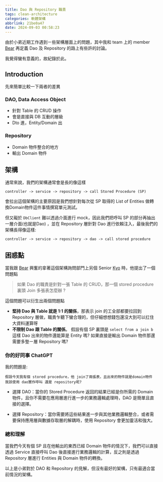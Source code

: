 ```yaml
---
title: Dao 與 Repository 職責
tags: clean-architecture
categories: 軟體架構
abbrlink: 21be0a47
date: 2024-09-03 00:58:23
---
```

由於小弟近期工作遇到ㄧ些架構層面上的問題，其中我和 team 上的 member [Bear](https://github.com/YNCBearz) 再定義 Dao 及 Repository 的路上有些許的討論。

我覺得蠻有意義的，故紀錄於此。
<!--more-->

## Introduction
先來簡單比較一下兩者的差異
### DAO, Data Access Object
- 針對 Table 的 CRUD 操作
- 會是直接與 DB 互動的層級
- Dto 進，Entity/Domain 出
### Repository
- Domain 物件整合的地方
- 輸出 Domain 物件


## 架構
通常來說，我們的架構通常會是長的像這樣

```text
controller -> service -> repository -> call Stored Procedure (SP) 
```
會拉出這個架構的主要原因是我們想針對每次從 SP 取得的 List of Entities 做轉換Domain物件這件事情撰寫單元測試。

但又礙於 `DbClient` 難以透過介面進行 mock，因此我們把呼叫 SP 的部分再抽出一層介面(也就是Dao) ，並在 Repository 層針對 Dao 進行依賴注入，最後我們的架構長得像這樣:
```text
controller -> service -> repository -> dao -> call stored procedure
```

## 困惑點
當我跟 [Bear](https://github.com/YNCBearz) 興奮的拿著這個架構詢問部門上另個 Senior [Kyo](https://github.com/kyoforing) 時，他提出了一個問題點
> 如果 Dao 的職責是針對一張 Table 的 CRUD，那一個 stored procedure 裏頭 Join 多張表怎麼辦 ?

這個問題可以衍生出兩個問題點
- **堅持 Dao 與 Table 就是 1:1 的關係**，那表示 join 的工全部都要拉回到 Repository 層做，職責乍聽下蠻合理的，但仔細想想錢包還沒大到可以扛住大資料運算呀
- **不限制 Dao 跟 Table 的關係**。 假設有個 SP 裏頭是 `select from a join b` 這樣 Dao 出來的物件還能算是 Entity 嗎? 如果直接是輸出 Domain 物件那還需要多墊ㄧ層 Repository 嗎?

### 你的好同事 ChatGPT
我的問題是:
```text
假設今天我有個 stored procedure，他 join了兩張表，且出來的物件就是domain物件
我該使用 dao實作呼叫 還是 repository呢?
```
- 選擇 DAO：當你的 Stored Procedure 返回的結果已經是你所需的 Domain 物件，且你不需要在應用層進行進一步的業務邏輯處理時，DAO 是簡單且直接的選擇。

- 選擇 Repository：當你需要將這些結果進一步與其他業務邏輯整合，或者需要保持應用層與數據存取層的解耦時，使用 Repository 會更加靈活和強大。

### 總和理解 
當我們今天有個 SP 且在他輸出的東西已經 Domain 物件的情況下，我們可以直接透過 Service 直接呼叫 Dao 後直接進行業務邏輯的計算，反之則是透過 Repository 層進行 Entities 與 Domain 物件的轉換。

以上是小弟對於 DAO 和 Repository 的見解，但沒有最好的架構，只有最適合當前情況的架構。


